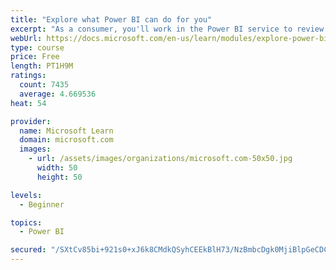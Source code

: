 ```yaml
---
title: "Explore what Power BI can do for you"
excerpt: "As a consumer, you'll work in the Power BI service to review and interact with content that has been shared with you. This module provides the foundational information that you need to work effectively in the Power BI service."
webUrl: https://docs.microsoft.com/en-us/learn/modules/explore-power-bi-service/
type: course
price: Free
length: PT1H9M
ratings:
  count: 7435
  average: 4.669536
heat: 54

provider:
  name: Microsoft Learn
  domain: microsoft.com
  images:
    - url: /assets/images/organizations/microsoft.com-50x50.jpg
      width: 50
      height: 50

levels:
  - Beginner

topics:
  - Power BI

secured: "/SXtCv85bi+921s0+xJ6k8CMdkQSyhCEEkBlH73/NzBmbcDgk0MjiBlpGeCDCwKmYQ2nkaovTDDicLaakjX9NMT4jDWiiMsOzpb5SRLliX95PetxqwyK7Pz9jRUTYwf2nRorSBL0X1rKGNQDV8uO8FBJcforJsWTCKGL58iBm507wMmA75H6IhGRGG0mINmVnegFAMHbH0OdRHcWkd+63sCsCRQRMqGL1N1cR7ymw1rKFK84plpYlMYOJUbC+/sl6Zmhdf+1ZCDo8F4G4ye09cHwzixNffjEhl4LSmX/pmjE/a5pULA02DdmVP8u90UzsjN+nfbFHzxBgUI6GhG3oPMtRvhEGPxqhGnpG/Jw4A5YM13pv1NYL3x5y/5AVRFoKYeYITdD5PVLs+XH/6tRSNUi+Y8deI7C37irpbQ6sXs=;23411rkeZX+Rfx8J6PmacA=="
---
```


